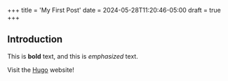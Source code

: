 +++
title = 'My First Post'
date = 2024-05-28T11:20:46-05:00
draft = true
+++

## Introduction

This is **bold** text, and this is *emphasized* text.

Visit the [Hugo](https://gohugo.io) website!